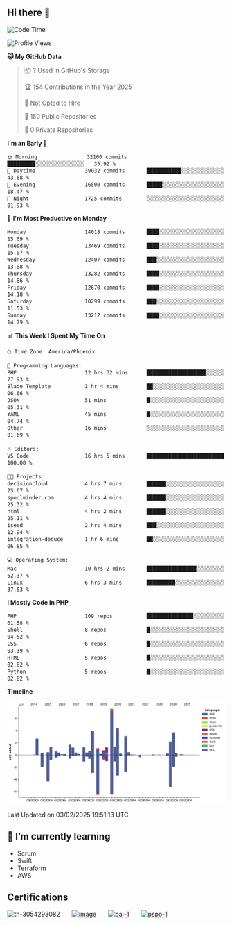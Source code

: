 ## Hi there 👋

<!--START_SECTION:waka-->
![Code Time](http://img.shields.io/badge/Code%20Time-10%2C561%20hrs%2048%20mins-blue)

![Profile Views](http://img.shields.io/badge/Profile%20Views-0-blue)

**🐱 My GitHub Data** 

> 📦 ? Used in GitHub's Storage 
 > 
> 🏆 154 Contributions in the Year 2025
 > 
> 🚫 Not Opted to Hire
 > 
> 📜 150 Public Repositories 
 > 
> 🔑 0 Private Repositories 
 > 
**I'm an Early 🐤** 

```text
🌞 Morning                32100 commits       █████████░░░░░░░░░░░░░░░░   35.92 % 
🌆 Daytime                39032 commits       ███████████░░░░░░░░░░░░░░   43.68 % 
🌃 Evening                16500 commits       █████░░░░░░░░░░░░░░░░░░░░   18.47 % 
🌙 Night                  1725 commits        ░░░░░░░░░░░░░░░░░░░░░░░░░   01.93 % 
```
📅 **I'm Most Productive on Monday** 

```text
Monday                   14018 commits       ████░░░░░░░░░░░░░░░░░░░░░   15.69 % 
Tuesday                  13469 commits       ████░░░░░░░░░░░░░░░░░░░░░   15.07 % 
Wednesday                12407 commits       ███░░░░░░░░░░░░░░░░░░░░░░   13.88 % 
Thursday                 13282 commits       ████░░░░░░░░░░░░░░░░░░░░░   14.86 % 
Friday                   12670 commits       ████░░░░░░░░░░░░░░░░░░░░░   14.18 % 
Saturday                 10299 commits       ███░░░░░░░░░░░░░░░░░░░░░░   11.53 % 
Sunday                   13212 commits       ████░░░░░░░░░░░░░░░░░░░░░   14.79 % 
```


📊 **This Week I Spent My Time On** 

```text
🕑︎ Time Zone: America/Phoenix

💬 Programming Languages: 
PHP                      12 hrs 32 mins      ███████████████████░░░░░░   77.93 % 
Blade Template           1 hr 4 mins         ██░░░░░░░░░░░░░░░░░░░░░░░   06.66 % 
JSON                     51 mins             █░░░░░░░░░░░░░░░░░░░░░░░░   05.31 % 
YAML                     45 mins             █░░░░░░░░░░░░░░░░░░░░░░░░   04.74 % 
Other                    16 mins             ░░░░░░░░░░░░░░░░░░░░░░░░░   01.69 % 

🔥 Editors: 
VS Code                  16 hrs 5 mins       █████████████████████████   100.00 % 

🐱‍💻 Projects: 
decisioncloud            4 hrs 7 mins        ██████░░░░░░░░░░░░░░░░░░░   25.67 % 
spoolminder.com          4 hrs 4 mins        ██████░░░░░░░░░░░░░░░░░░░   25.32 % 
html                     4 hrs 2 mins        ██████░░░░░░░░░░░░░░░░░░░   25.11 % 
iseed                    2 hrs 4 mins        ███░░░░░░░░░░░░░░░░░░░░░░   12.94 % 
integration-deduce       1 hr 6 mins         ██░░░░░░░░░░░░░░░░░░░░░░░   06.85 % 

💻 Operating System: 
Mac                      10 hrs 2 mins       ████████████████░░░░░░░░░   62.37 % 
Linux                    6 hrs 3 mins        █████████░░░░░░░░░░░░░░░░   37.63 % 
```

**I Mostly Code in PHP** 

```text
PHP                      109 repos           ███████████████░░░░░░░░░░   61.58 % 
Shell                    8 repos             █░░░░░░░░░░░░░░░░░░░░░░░░   04.52 % 
CSS                      6 repos             █░░░░░░░░░░░░░░░░░░░░░░░░   03.39 % 
HTML                     5 repos             █░░░░░░░░░░░░░░░░░░░░░░░░   02.82 % 
Python                   5 repos             █░░░░░░░░░░░░░░░░░░░░░░░░   02.82 % 
```



**Timeline**

![Lines of Code chart](https://raw.githubusercontent.com/mikebronner/mikebronner/master/assets/bar_graph.png)


 Last Updated on 03/02/2025 19:51:13 UTC
<!--END_SECTION:waka-->

<!--
**mikebronner/mikebronner** is a ✨ _special_ ✨ repository because its `README.md` (this file) appears on your GitHub profile.

Here are some ideas to get you started:

- 🔭 I’m currently working on ...
- 🌱 I’m currently learning ...
- 👯 I’m looking to collaborate on ...
- 🤔 I’m looking for help with ...
- 💬 Ask me about ...
- 📫 How to reach me: ...
- 😄 Pronouns: ...
- ⚡ Fun fact: ...
-->

## 🌱 I’m currently learning

- Scrum
- Swift
- Terraform
- AWS

## Certifications

![th-3054293082](https://user-images.githubusercontent.com/1791050/208267034-c5006f82-ae89-41eb-9478-7106c5aba070.jpg)
&nbsp;&nbsp;&nbsp;&nbsp;&nbsp;
[![image](https://user-images.githubusercontent.com/1791050/208267032-13c8c426-f627-448d-b23e-e3dd74b6712a.png)](https://www.credly.com/users/mike-bronner)
&nbsp;&nbsp;&nbsp;&nbsp;&nbsp;
[![pal-1](https://github.com/mikebronner/mikebronner/assets/1791050/3384899a-848a-4e35-8cee-e35261b5ccce)](https://www.credly.com/users/mike-bronner)
&nbsp;&nbsp;&nbsp;&nbsp;&nbsp;
[![pspo-1](https://github.com/user-attachments/assets/7a6e28a4-7e44-4218-ba25-468d8c703864)](https://www.credly.com/users/mike-bronner)
